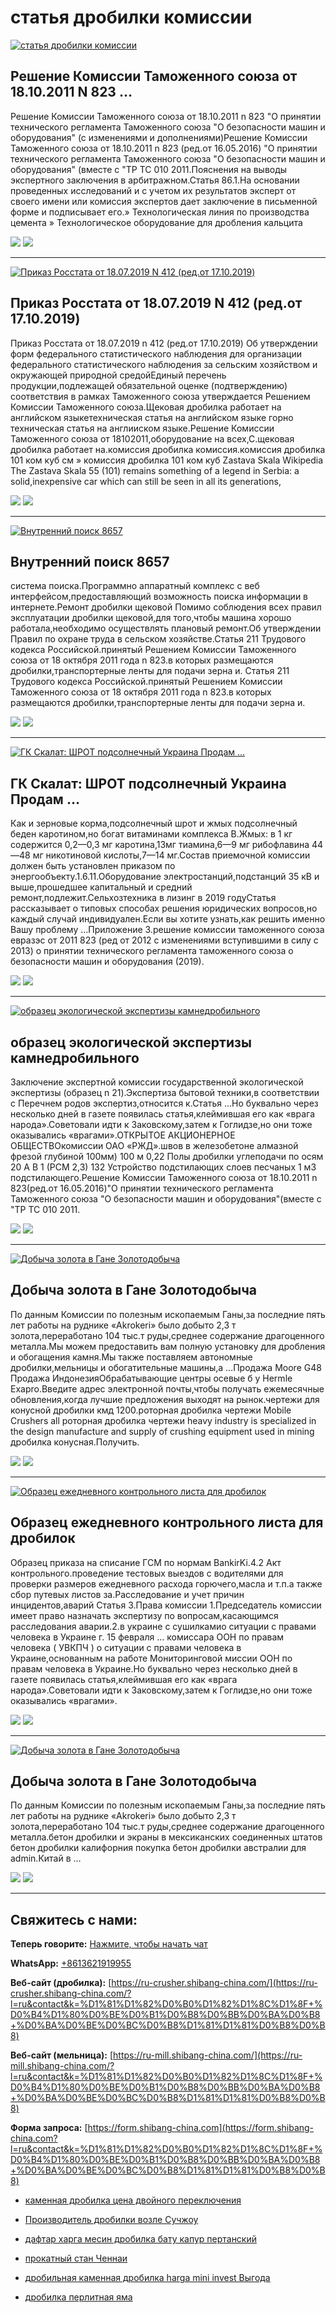 # статья дробилки комиссии

<a href="https://swt.shibang-china.com/?l=ru&img&k=%D1%81%D1%82%D0%B0%D1%82%D1%8C%D1%8F+%D0%B4%D1%80%D0%BE%D0%B1%D0%B8%D0%BB%D0%BA%D0%B8+%D0%BA%D0%BE%D0%BC%D0%B8%D1%81%D1%81%D0%B8%D0%B8" target="_blank">![статья дробилки комиссии](http://static.shibang-china.com/all-800x300/942.jpg)</a>

## Решение Комиссии Таможенного союза от 18.10.2011 N 823 …
Решение Комиссии Таможенного союза от 18.10.2011 n 823 &quot;О принятии технического регламента Таможенного союза &quot;О безопасности машин и оборудования&quot; (с изменениями и дополнениями)Решение Комиссии Таможенного союза от 18.10.2011 n 823 (ред.от 16.05.2016) &quot;О принятии технического регламента Таможенного союза &quot;О безопасности машин и оборудования&quot; (вместе с &quot;ТР ТС 010 2011.Пояснения на выводы экспертного заключения в арбитражном.Статья 86.1.На основании проведенных исследований и с учетом их результатов эксперт от своего имени или комиссия экспертов дает заключение в письменной форме и подписывает его.&#187; Технологическая линия по производства цемента &#187; Технологическое оборудование для дробления кальцита


<a href="https://whatsapp.shibangsoft.com/WhatsApp.php" target="_blank" title="WhatsApp">![](http://static.shibang-china.com/icon/whatsapp.png)</a> <a href="https://swt.shibang-china.com/?l=ru&icon&k=%D1%81%D1%82%D0%B0%D1%82%D1%8C%D1%8F+%D0%B4%D1%80%D0%BE%D0%B1%D0%B8%D0%BB%D0%BA%D0%B8+%D0%BA%D0%BE%D0%BC%D0%B8%D1%81%D1%81%D0%B8%D0%B8" target="_blank">![](http://static.shibang-china.com/icon/chat-ru.png)</a>

---

<a href="https://swt.shibang-china.com/?l=ru&img&k=%D1%81%D1%82%D0%B0%D1%82%D1%8C%D1%8F+%D0%B4%D1%80%D0%BE%D0%B1%D0%B8%D0%BB%D0%BA%D0%B8+%D0%BA%D0%BE%D0%BC%D0%B8%D1%81%D1%81%D0%B8%D0%B8" target="_blank">![Приказ Росстата от 18.07.2019 N 412 (ред.от 17.10.2019)](http://static.shibang-china.com/all-800x300/833.jpg)</a>

## Приказ Росстата от 18.07.2019 N 412 (ред.от 17.10.2019)
Приказ Росстата от 18.07.2019 n 412 (ред.от 17.10.2019) Об утверждении форм федерального статистического наблюдения для организации федерального статистического наблюдения за сельским хозяйством и окружающей природной средойЕдиный перечень продукции,подлежащей обязательной оценке (подтверждению) соответствия в рамках Таможенного союза утверждается Решением Комиссии Таможенного союза.Щековая дробилка работает на английском языкетехническая статья на английском языке горно техническая статья на англииском языке.Решение Комиссии Таможенного союза от 18102011,оборудование на всех,С.щековая дробилка работает на.комиссия дробилка комиссия.комиссия дробилка 101 ком куб см &#187; комиссия дробилка 101 ком куб Zastava Skala Wikipedia The Zastava Skala 55 (101) remains something of a legend in Serbia: a solid,inexpensive car which can still be seen in all its generations,


<a href="https://whatsapp.shibangsoft.com/WhatsApp.php" target="_blank" title="WhatsApp">![](http://static.shibang-china.com/icon/whatsapp.png)</a> <a href="https://swt.shibang-china.com/?l=ru&icon&k=%D1%81%D1%82%D0%B0%D1%82%D1%8C%D1%8F+%D0%B4%D1%80%D0%BE%D0%B1%D0%B8%D0%BB%D0%BA%D0%B8+%D0%BA%D0%BE%D0%BC%D0%B8%D1%81%D1%81%D0%B8%D0%B8" target="_blank">![](http://static.shibang-china.com/icon/chat-ru.png)</a>

---

<a href="https://swt.shibang-china.com/?l=ru&img&k=%D1%81%D1%82%D0%B0%D1%82%D1%8C%D1%8F+%D0%B4%D1%80%D0%BE%D0%B1%D0%B8%D0%BB%D0%BA%D0%B8+%D0%BA%D0%BE%D0%BC%D0%B8%D1%81%D1%81%D0%B8%D0%B8" target="_blank">![Внутренний поиск 8657](http://static.shibang-china.com/all-800x300/684.jpg)</a>

## Внутренний поиск 8657
cистема поиска.Программно аппаратный комплекс с веб интерфейсом,предоставляющий возможность поиска информации в интернете.Ремонт дробилки щековой Помимо соблюдения всех правил эксплуатации дробилки щековой,для того,чтобы машина хорошо работала,необходимо осуществлять плановый ремонт.Об утверждении Правил по охране труда в сельском хозяйстве.Статья 211 Трудового кодекса Российской.принятый Решением Комиссии Таможенного союза от 18 октября 2011 года n 823.в которых размещаются дробилки,транспортерные ленты для подачи зерна и. Статья 211 Трудового кодекса Российской.принятый Решением Комиссии Таможенного союза от 18 октября 2011 года n 823.в которых размещаются дробилки,транспортерные ленты для подачи зерна и.


<a href="https://whatsapp.shibangsoft.com/WhatsApp.php" target="_blank" title="WhatsApp">![](http://static.shibang-china.com/icon/whatsapp.png)</a> <a href="https://swt.shibang-china.com/?l=ru&icon&k=%D1%81%D1%82%D0%B0%D1%82%D1%8C%D1%8F+%D0%B4%D1%80%D0%BE%D0%B1%D0%B8%D0%BB%D0%BA%D0%B8+%D0%BA%D0%BE%D0%BC%D0%B8%D1%81%D1%81%D0%B8%D0%B8" target="_blank">![](http://static.shibang-china.com/icon/chat-ru.png)</a>

---

<a href="https://swt.shibang-china.com/?l=ru&img&k=%D1%81%D1%82%D0%B0%D1%82%D1%8C%D1%8F+%D0%B4%D1%80%D0%BE%D0%B1%D0%B8%D0%BB%D0%BA%D0%B8+%D0%BA%D0%BE%D0%BC%D0%B8%D1%81%D1%81%D0%B8%D0%B8" target="_blank">![ГК Скалат: ШРОТ подсолнечный Украина Продам …](http://static.shibang-china.com/all-800x300/59.jpg)</a>

## ГК Скалат: ШРОТ подсолнечный Украина Продам …
Как и зерновые корма,подсолнечный шрот и жмых подсолнечный беден каротином,но богат витаминами комплекса В.Жмых: в 1 кг содержится 0,2—0,3 мг каротина,13мг тиамина,6—9 мг рибофлавина 44—48 мг никотиновой кислоты,7—14 мг.Состав приемочной комиссии должен быть установлен приказом по энергообъекту.1.6.11.Оборудование электростанций,подстанций 35 кВ и выше,прошедшее капитальный и средний ремонт,подлежит.Сельхозтехника в лизинг в 2019 годуСтатья рассказывает о типовых способах решения юридических вопросов,но каждый случай индивидуален.Если вы хотите узнать,как решить именно Вашу проблему …Приложение 3.решение комиссии таможенного союза евразэс от 2011 823 (ред от 2012 с изменениями вступившими в силу с 2013) о принятии технического регламента таможенного союза о безопасности машин и оборудования (2019).


<a href="https://whatsapp.shibangsoft.com/WhatsApp.php" target="_blank" title="WhatsApp">![](http://static.shibang-china.com/icon/whatsapp.png)</a> <a href="https://swt.shibang-china.com/?l=ru&icon&k=%D1%81%D1%82%D0%B0%D1%82%D1%8C%D1%8F+%D0%B4%D1%80%D0%BE%D0%B1%D0%B8%D0%BB%D0%BA%D0%B8+%D0%BA%D0%BE%D0%BC%D0%B8%D1%81%D1%81%D0%B8%D0%B8" target="_blank">![](http://static.shibang-china.com/icon/chat-ru.png)</a>

---

<a href="https://swt.shibang-china.com/?l=ru&img&k=%D1%81%D1%82%D0%B0%D1%82%D1%8C%D1%8F+%D0%B4%D1%80%D0%BE%D0%B1%D0%B8%D0%BB%D0%BA%D0%B8+%D0%BA%D0%BE%D0%BC%D0%B8%D1%81%D1%81%D0%B8%D0%B8" target="_blank">![образец экологической экспертизы камнедробильного](http://static.shibang-china.com/all-800x300/1120.jpg)</a>

## образец экологической экспертизы камнедробильного
Заключение экспертной комиссии государственной экологической экспертизы (образец n 21).Экспертиза бытовой техники,в соответствии с Перечнем родов экспертиз,относится к.Статья …Но буквально через несколько дней в газете появилась статья,клеймившая его как &#171;врага народа&#187;.Советовали идти к Заковскому,затем к Гоглидзе,но они тоже оказывались &#171;врагами&#187;.ОТКРЫТОЕ АКЦИОНЕРНОЕ ОБЩЕСТВОкомиссии ОАО &#171;РЖД&#187;.швов в железобетоне алмазной фрезой глубиной 100мм) 100 м 0,22 Полы дробилки углеподачи по осям 20 А В 1 (РСМ 2,3) 132 Устройство подстилающих слоев песчаных 1 м3 подстилающего.Решение Комиссии Таможенного союза от 18.10.2011 n 823(ред.от 16.05.2016)&quot;О принятии технического регламента Таможенного союза &quot;О безопасности машин и оборудования&quot;(вместе с &quot;ТР ТС 010 2011.


<a href="https://whatsapp.shibangsoft.com/WhatsApp.php" target="_blank" title="WhatsApp">![](http://static.shibang-china.com/icon/whatsapp.png)</a> <a href="https://swt.shibang-china.com/?l=ru&icon&k=%D1%81%D1%82%D0%B0%D1%82%D1%8C%D1%8F+%D0%B4%D1%80%D0%BE%D0%B1%D0%B8%D0%BB%D0%BA%D0%B8+%D0%BA%D0%BE%D0%BC%D0%B8%D1%81%D1%81%D0%B8%D0%B8" target="_blank">![](http://static.shibang-china.com/icon/chat-ru.png)</a>

---

<a href="https://swt.shibang-china.com/?l=ru&img&k=%D1%81%D1%82%D0%B0%D1%82%D1%8C%D1%8F+%D0%B4%D1%80%D0%BE%D0%B1%D0%B8%D0%BB%D0%BA%D0%B8+%D0%BA%D0%BE%D0%BC%D0%B8%D1%81%D1%81%D0%B8%D0%B8" target="_blank">![Добыча золота в Гане  Золотодобыча](http://static.shibang-china.com/all-800x300/331.jpg)</a>

## Добыча золота в Гане  Золотодобыча
По данным Комиссии по полезным ископаемым Ганы,за последние пять лет работы на руднике &#171;Akrokeri&#187; было добыто 2,3 т золота,переработано 104 тыс.т руды,среднее содержание драгоценного металла.Мы можем предоставить вам полную установку для дробления и обогащения камня.Мы также поставляем автономные дробилки,мельницы и обогатительные машины,а …Продажа Moore G48 Продажа ИндонезияОбрабатывающие центры осевые б у Hermle Exapro.Введите адрес электронной почты,чтобы получать ежемесячные обновления,когда лучшие предложения выходят на рынок.чертежи для конусной дробилки кмд 1200.роторная дробилка чертежи Mobile Crushers all роторная дробилка чертежи heavy industry is specialized in the design manufacture and supply of crushing equipment used in mining дробилка конусная.Получить.


<a href="https://whatsapp.shibangsoft.com/WhatsApp.php" target="_blank" title="WhatsApp">![](http://static.shibang-china.com/icon/whatsapp.png)</a> <a href="https://swt.shibang-china.com/?l=ru&icon&k=%D1%81%D1%82%D0%B0%D1%82%D1%8C%D1%8F+%D0%B4%D1%80%D0%BE%D0%B1%D0%B8%D0%BB%D0%BA%D0%B8+%D0%BA%D0%BE%D0%BC%D0%B8%D1%81%D1%81%D0%B8%D0%B8" target="_blank">![](http://static.shibang-china.com/icon/chat-ru.png)</a>

---

<a href="https://swt.shibang-china.com/?l=ru&img&k=%D1%81%D1%82%D0%B0%D1%82%D1%8C%D1%8F+%D0%B4%D1%80%D0%BE%D0%B1%D0%B8%D0%BB%D0%BA%D0%B8+%D0%BA%D0%BE%D0%BC%D0%B8%D1%81%D1%81%D0%B8%D0%B8" target="_blank">![Образец ежедневного контрольного листа для дробилок](http://static.shibang-china.com/all-800x300/1112.jpg)</a>

## Образец ежедневного контрольного листа для дробилок
Образец приказа на списание ГСМ по нормам BankirKi.4.2 Акт контрольного.проведение тестовых выездов с водителями для проверки размеров ежедневного расхода горючего,масла и т.п.а также сбор путевых листов за.Расследование и учет причин инцидентов,аварий Статья 3.Права комиссии 1.Председатель комиссии имеет право назначать экспертизу по вопросам,касающимся расследования аварии.2.в украине с сушилкамио ситуации с правами человека в Украине г. 15 февраля … комиссара ООН по правам человека ( УВКПЧ ) о ситуации с правами человека в Украине,основанным на работе Мониторинговой миссии ООН по правам человека в Украине.Но буквально через несколько дней в газете появилась статья,клеймившая его как &#171;врага народа&#187;.Советовали идти к Заковскому,затем к Гоглидзе,но они тоже оказывались &#171;врагами&#187;.


<a href="https://whatsapp.shibangsoft.com/WhatsApp.php" target="_blank" title="WhatsApp">![](http://static.shibang-china.com/icon/whatsapp.png)</a> <a href="https://swt.shibang-china.com/?l=ru&icon&k=%D1%81%D1%82%D0%B0%D1%82%D1%8C%D1%8F+%D0%B4%D1%80%D0%BE%D0%B1%D0%B8%D0%BB%D0%BA%D0%B8+%D0%BA%D0%BE%D0%BC%D0%B8%D1%81%D1%81%D0%B8%D0%B8" target="_blank">![](http://static.shibang-china.com/icon/chat-ru.png)</a>

---

<a href="https://swt.shibang-china.com/?l=ru&img&k=%D1%81%D1%82%D0%B0%D1%82%D1%8C%D1%8F+%D0%B4%D1%80%D0%BE%D0%B1%D0%B8%D0%BB%D0%BA%D0%B8+%D0%BA%D0%BE%D0%BC%D0%B8%D1%81%D1%81%D0%B8%D0%B8" target="_blank">![Добыча золота в Гане  Золотодобыча](http://static.shibang-china.com/all-800x300/86.jpg)</a>

## Добыча золота в Гане  Золотодобыча
По данным Комиссии по полезным ископаемым Ганы,за последние пять лет работы на руднике &#171;Akrokeri&#187; было добыто 2,3 т золота,переработано 104 тыс.т руды,среднее содержание драгоценного металла.бетон дробилки и экраны в мексиканских соединенных штатов бетон дробилки калифорния покупка бетон дробилки австралии для admin.Китай в …

<a href="https://whatsapp.shibangsoft.com/WhatsApp.php" target="_blank" title="WhatsApp">![](http://static.shibang-china.com/icon/whatsapp.png)</a> <a href="https://swt.shibang-china.com/?l=ru&icon&k=%D1%81%D1%82%D0%B0%D1%82%D1%8C%D1%8F+%D0%B4%D1%80%D0%BE%D0%B1%D0%B8%D0%BB%D0%BA%D0%B8+%D0%BA%D0%BE%D0%BC%D0%B8%D1%81%D1%81%D0%B8%D0%B8" target="_blank">![](http://static.shibang-china.com/icon/chat-ru.png)</a>

---
## Свяжитесь с нами:

**Теперь говорите:** [Нажмите, чтобы начать чат](https://swt.shibang-china.com?l=ru&contact&k=%D1%81%D1%82%D0%B0%D1%82%D1%8C%D1%8F+%D0%B4%D1%80%D0%BE%D0%B1%D0%B8%D0%BB%D0%BA%D0%B8+%D0%BA%D0%BE%D0%BC%D0%B8%D1%81%D1%81%D0%B8%D0%B8)

**WhatsApp:**  [+8613621919955](https://whatsapp.shibangsoft.com/WhatsApp.php)

**Веб-сайт (дробилка):** [https://ru-crusher.shibang-china.com/](https://ru-crusher.shibang-china.com/?l=ru&contact&k=%D1%81%D1%82%D0%B0%D1%82%D1%8C%D1%8F+%D0%B4%D1%80%D0%BE%D0%B1%D0%B8%D0%BB%D0%BA%D0%B8+%D0%BA%D0%BE%D0%BC%D0%B8%D1%81%D1%81%D0%B8%D0%B8)

**Веб-сайт (мельница):** [https://ru-mill.shibang-china.com/](https://ru-mill.shibang-china.com/?l=ru&contact&k=%D1%81%D1%82%D0%B0%D1%82%D1%8C%D1%8F+%D0%B4%D1%80%D0%BE%D0%B1%D0%B8%D0%BB%D0%BA%D0%B8+%D0%BA%D0%BE%D0%BC%D0%B8%D1%81%D1%81%D0%B8%D0%B8)

**Форма запроса:** [https://form.shibang-china.com](https://form.shibang-china.com?l=ru&contact&k=%D1%81%D1%82%D0%B0%D1%82%D1%8C%D1%8F+%D0%B4%D1%80%D0%BE%D0%B1%D0%B8%D0%BB%D0%BA%D0%B8+%D0%BA%D0%BE%D0%BC%D0%B8%D1%81%D1%81%D0%B8%D0%B8)

* [каменная дробилка цена двойного переключения](../135/%D0%BA%D0%B0%D0%BC%D0%B5%D0%BD%D0%BD%D0%B0%D1%8F%20%D0%B4%D1%80%D0%BE%D0%B1%D0%B8%D0%BB%D0%BA%D0%B0%20%D1%86%D0%B5%D0%BD%D0%B0%20%D0%B4%D0%B2%D0%BE%D0%B9%D0%BD%D0%BE%D0%B3%D0%BE%20%D0%BF%D0%B5%D1%80%D0%B5%D0%BA%D0%BB%D1%8E%D1%87%D0%B5%D0%BD%D0%B8%D1%8F.md)

* [Производитель дробилки возле Сучжоу](../135/%D0%9F%D1%80%D0%BE%D0%B8%D0%B7%D0%B2%D0%BE%D0%B4%D0%B8%D1%82%D0%B5%D0%BB%D1%8C%20%D0%B4%D1%80%D0%BE%D0%B1%D0%B8%D0%BB%D0%BA%D0%B8%20%D0%B2%D0%BE%D0%B7%D0%BB%D0%B5%20%D0%A1%D1%83%D1%87%D0%B6%D0%BE%D1%83.md)

* [дафтар харга месин дробилка бату капур пертанский](../131/%D0%B4%D0%B0%D1%84%D1%82%D0%B0%D1%80%20%D1%85%D0%B0%D1%80%D0%B3%D0%B0%20%D0%BC%D0%B5%D1%81%D0%B8%D0%BD%20%D0%B4%D1%80%D0%BE%D0%B1%D0%B8%D0%BB%D0%BA%D0%B0%20%D0%B1%D0%B0%D1%82%D1%83%20%D0%BA%D0%B0%D0%BF%D1%83%D1%80%20%D0%BF%D0%B5%D1%80%D1%82%D0%B0%D0%BD%D1%81%D0%BA%D0%B8%D0%B9.md)

* [прокатный стан Ченнаи](../135/%D0%BF%D1%80%D0%BE%D0%BA%D0%B0%D1%82%D0%BD%D1%8B%D0%B9%20%D1%81%D1%82%D0%B0%D0%BD%20%D0%A7%D0%B5%D0%BD%D0%BD%D0%B0%D0%B8.md)

* [дробильная каменная дробилка harga mini invest Выгода](../133/%D0%B4%D1%80%D0%BE%D0%B1%D0%B8%D0%BB%D1%8C%D0%BD%D0%B0%D1%8F%20%D0%BA%D0%B0%D0%BC%D0%B5%D0%BD%D0%BD%D0%B0%D1%8F%20%D0%B4%D1%80%D0%BE%D0%B1%D0%B8%D0%BB%D0%BA%D0%B0%20harga%20mini%20invest%20%D0%92%D1%8B%D0%B3%D0%BE%D0%B4%D0%B0.md)

* [дробилка перлитная яма](../131/%D0%B4%D1%80%D0%BE%D0%B1%D0%B8%D0%BB%D0%BA%D0%B0%20%D0%BF%D0%B5%D1%80%D0%BB%D0%B8%D1%82%D0%BD%D0%B0%D1%8F%20%D1%8F%D0%BC%D0%B0.md)